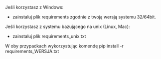 Jeśli korzystasz z Windows:
- zainstaluj plik requirements zgodnie z twoją wersją systemu 32/64bit.

Jeśli korzystasz z systemu bazującego na unix (Linux, Mac):
- zainstaluj plik requirements_unix.txt

W oby przypadkach wykorzystując komendę pip install -r requirements_WERSJA.txt